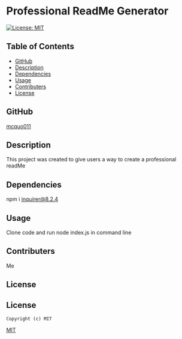 # Professional ReadMe Generator
  [![License: MIT](https://img.shields.io/badge/License-MIT-yellow.svg)](https://opensource.org/licenses/MIT)

 ## Table of Contents

  * [GitHub](#github)
  * [Description](#description)
  * [Dependencies](#dependencies)
  * [Usage](#usage)
  * [Contributers](#contributers)
  * [License](#license)

  ## GitHub

  [mcquo011](https://github.com/mcquo011/)

  ## Description 

  This project was created to give users a way to create a professional readMe

  ## Dependencies 

  npm i inquirer@8.2.4

  ## Usage

  Clone code and run node index.js in command line

  ## Contributers 

  Me

  ## License 

  ## License
  
    Copyright (c) MIT
  [MIT](https://opensource.org/licenses/MIT)
  
